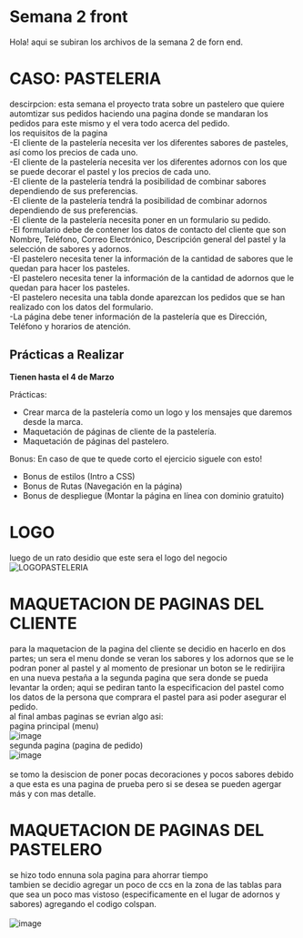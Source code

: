 # Semana 2 front
Hola! aqui se subiran los archivos de la semana 2 de forn end. <br>
# CASO: PASTELERIA
descirpcion: esta semana el proyecto trata sobre un pastelero que quiere automtizar sus pedidos haciendo una pagina donde se mandaran los pedidos para este mismo y el vera todo acerca del pedido.<br>
los requisitos de la pagina<br>
-El cliente de la pastelería necesita ver los diferentes sabores de pasteles, así como los precios de cada uno.<br>
-El cliente de la pastelería necesita ver los diferentes adornos con los que se puede decorar el pastel y los precios de cada uno.<br>
-El cliente de la pastelería tendrá la posibilidad de combinar sabores dependiendo de sus preferencias.<br>
-El cliente de la pastelería tendrá la posibilidad de combinar adornos dependiendo de sus preferencias.<br>
-El cliente de la pastelería necesita poner en un formulario su pedido.<br>
-El formulario debe de contener los datos de contacto del cliente que son Nombre, Teléfono, Correo Electrónico, Descripción general del pastel y la selección de sabores y adornos.<br>
-El pastelero necesita tener la información de la cantidad de sabores que le quedan para hacer los pasteles.<br>
-El pastelero necesita tener la información de la cantidad de adornos que le quedan para hacer los pasteles.<br>
-El pastelero necesita una tabla donde aparezcan los pedidos que se han realizado con los datos del formulario.<br>
-La página debe tener información de la pastelería que es Dirección, Teléfono y horarios de atención.<br>
## Prácticas a Realizar
**Tienen hasta el 4 de Marzo**

Prácticas:
- Crear marca de la pastelería como un logo y los mensajes que daremos desde la marca.
- Maquetación de páginas de cliente de la pastelería.
- Maquetación de páginas del pastelero.

Bonus:
En caso de que te quede corto el ejercicio siguele con esto!
- Bonus de estilos (Intro a CSS)
- Bonus de Rutas (Navegación en la página)
- Bonus de despliegue (Montar la página en línea con dominio gratuito)
# LOGO <br>
luego de un rato desidio que este sera el logo del negocio <br>
![LOGOPASTELERIA](https://user-images.githubusercontent.com/99059463/155939124-56abef4a-74b2-4340-8eb3-d94032be66f6.png)

# MAQUETACION DE PAGINAS DEL CLIENTE <br>
para la maquetacion de la pagina del cliente se decidio en hacerlo en dos partes; un sera el menu donde se veran los sabores y los adornos que se le podran poner al pastel y al momento de presionar un boton se le redirijira en una nueva pestaña a la segunda pagina que sera donde se pueda levantar la orden; aqui se pediran tanto la especificacion del pastel como los datos de la persona que comprara el pastel para asi poder asegurar el pedido. <br>
al final ambas paginas se evrian algo asi: <br>
pagina principal (menu) <br>
![image](https://user-images.githubusercontent.com/99059463/156043485-e8015aeb-40ae-42ac-8fb4-d27a7a5ca9bd.png) <br>
segunda pagina (pagina de pedido) <br>
![image](https://user-images.githubusercontent.com/99059463/156043564-e5c0f384-d726-4923-8667-2b7f74500bed.png) <br>
<br>
se tomo la desiscion de poner pocas decoraciones y pocos sabores debido a que esta es una pagina de prueba pero si se desea se pueden agergar más y con mas detalle.

# MAQUETACION DE PAGINAS DEL PASTELERO
se hizo todo ennuna sola pagina para ahorrar tiempo <br>
tambien se decidio agregar un poco de ccs en la zona de las tablas para que sea un poco mas vistoso (especificamente en el lugar de adornos y sabores) agregando el codigo colspan. <br> <br>
![image](https://user-images.githubusercontent.com/99059463/156043769-dc36528c-36c5-4ab5-8d15-08d2a2e3b608.png) <br><br>

